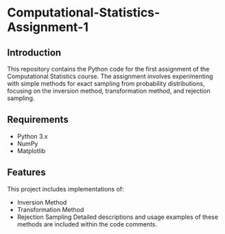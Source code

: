 # Computational-Statistics-Assignment-1

## Introduction
This repository contains the Python code for the first assignment of the Computational Statistics course. The assignment involves experimenting with simple methods for exact sampling from probability distributions, focusing on the inversion method, transformation method, and rejection sampling.
## Requirements
- Python 3.x
- NumPy
- Matplotlib


## Features
This project includes implementations of:
- Inversion Method
- Transformation Method
- Rejection Sampling
Detailed descriptions and usage examples of these methods are included within the code comments.
